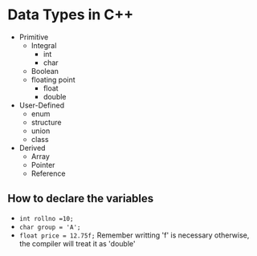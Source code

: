 # Data Types in C++

- Primitive
  - Integral
    - int
    - char
  - Boolean
  - floating point
    - float
    - double
- User-Defined
  - enum
  - structure
  - union
  - class
- Derived
  - Array
  - Pointer
  - Reference

## How to declare the variables

- `int rollno =10;`
- `char group = 'A';`
- `float price = 12.75f;` Remember writting 'f' is necessary otherwise, the compiler will treat it as 'double'
